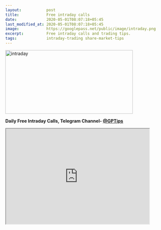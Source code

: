 ```yaml
---
layout:           post
title:            Free intraday calls
date:             2020-05-01T08:07:18+05:45
last_modified_at: 2020-05-01T08:07:18+05:45
image:            https://googlepass.net/public/image/intraday.png
excerpt:          Free intraday calls and trading tips.
tags:             intraday-trading share-market-tips
---
```


<p><img src="https://googlepass.net/public/image/intraday.png" width="400" height="200" alt="intraday"></p>


<strong> Daily Free Intraday Calls, Telegram Channel- <strong><a href="https://t.me/gptips" target="_blank" rel="noopener noreferrer">@GPTips</a></strong>

<p><iframe src="https://docs.google.com/spreadsheets/d/e/2PACX-1vQBCnTPrdXchP19ntThLKXXsX8MX6o-nt8_F4vjL_JuCxUo2rb36UUkQAlFbURYcA/pubhtml?gid=2137604287&amp;single=true&amp;widget=true&amp;headers=false" width="450px" height="300px"></iframe></p>
